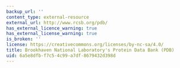 ```yaml
---
backup_url: ''
content_type: external-resource
external_url: http://www.rcsb.org/pdb/
has_external_licence_warning: true
has_external_license_warning: true
is_broken: ''
license: https://creativecommons.org/licenses/by-nc-sa/4.0/
title: Brookhaven National Laboratory's Protein Data Bank (PDB)
uid: 6a5e8dfb-f7c5-4c99-a7df-8679432d398d
---
```

